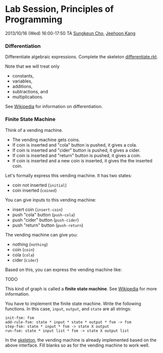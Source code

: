 # Lab Session, Principles of Programming #

2013/10/16 (Wed) 16:00-17:50
TA [Sungkeun Cho](http://ropas.snu.ac.kr/~skcho), [Jeehoon Kang](http://ropas.snu.ac.kr/~jhkang)

### Differentiation ###

Differentiate algebraic expressions. Complete the skeleton
[differentiate.rkt](differentiate.rkt).

Note that we will treat only

+ constants,
+ variables,
+ additions,
+ subtractions, and
+ multiplications.

See [Wikipedia](http://en.wikipedia.org/wiki/Differentiation) for
information on differentiation.

### Finite State Machine ###

Think of a vending machine.

+ The vending machine gets coins.
+ If coin is inserted and "cola" button is pushed, it gives a cola.
+ If coin is inserted and "cider" button is pushed, it gives a cider.
+ If coin is inserted and "return" button is pushed, it gives a coin.
+ If coin is inserted and a new coin is inserted, it gives the the inserted coin.

Let's formally express this vending machine. It has two states:

+ coin not inserted (```initial```)
+ coin inserted (```coined```)

You can give inputs to this vending machine:

+ insert coin (```insert-coin```)
+ push "cola" button (```push-cola```)
+ push "cider" button (```push-cider```)
+ push "return" button (```push-return```)

The vending machine can give you:

+ nothing (```nothing```)
+ coin (```coin```)
+ cola (```cola```)
+ cider (```cider```)

Based on this, you can express the vending machine like:

TODO

This kind of graph is called a **finite state machine**. See
[Wikipedia](http://en.wikipedia.org/wiki/Finite-state_machine) for
more information.

You have to implement the finite state machine. Write the following
functions. In this case, ```input```, ```output```, and ```state```
are all strings:

```racket
init-fsm: fsm
add-rule-fsm: state * input * state * output * fsm -> fsm
step-fsm: state * input * fsm -> state X output
run-fsm: state * input list * fsm -> state X output list
```

In the [skeleton](fsm.rkt), the vending machine is already implemented
based on the above interface. Fill blanks so as for the vending
machine to work well.

